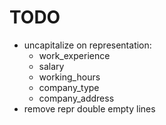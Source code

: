 # TODO

- uncapitalize on representation:
  - work_experience
  - salary
  - working_hours
  - company_type
  - company_address
- remove repr double empty lines